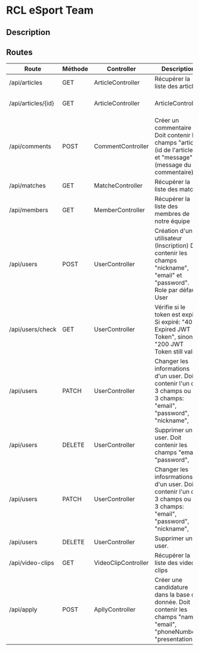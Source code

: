 # RCL eSport Team

## Description

## Routes

| Route              | Méthode |  Controller | Description                                                                                                               | Usable ? |
|--------------------|---------|---------------------------------------------------------------------------------------------------------------------------|----------|-----------|
| /api/articles      | GET     |  ArticleController | Récupérer la liste des articles                                                                                           | YES      |
| /api/articles/{id} | GET     |ArticleController|  ArticleController |  Récupérer un article spécifique                                                                                           | YES      |
| /api/comments      | POST    | CommentController |Créer un commentaire <br/> Doit contenir les champs "article" (id de l'article) et "message" (message du commentaire)     | YES       |
| /api/matches       | GET     | MatcheController |Récupérer la liste des matchs                                                                                             | YES      |
| /api/members       | GET     | MemberController |Récupérer la liste des membres de notre équipe                                                                            | YES      |
| /api/users         | POST    | UserController |Création d'un utilisateur (Inscription) Doit contenir les champs "nickname", "email" et "password". Role par défaut: User | YES      |
| /api/users/check   | GET     | UserController |Vérifie si le token est expiré. Si expiré: "401 Expired JWT Token", sinon "200 JWT Token still valid"                     | YES      |
| /api/users         | PATCH   | UserController |Changer les informations d'un user.  Doit contenir l'un des 3 champs ou les 3 champs: "email", "password", "nickname",   | YES      |
| /api/users         | DELETE  | UserController |Supprimer un user.  Doit contenir les champs "email", "password",                                                         | NO       |
| /api/users         | PATCH   | UserController |Changer les infosrmations d'un user.  Doit contenir l'un des 3 champs ou les 3 champs: "email", "password", "nickname",   | YES      |
| /api/users         | DELETE  | UserController |Supprimer un user.    
| /api/video-clips   | GET     | VideoClipController |Récupérer la liste des video clips                                                                                        | YES      |
| /api/apply         | POST    | ApllyController |Créer une candidature dans la base de donnée.  Doit contenir les champs "name", "email", "phoneNumber", "presentation".   | NO       |

